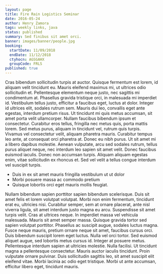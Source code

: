 ```yaml
---
layout: page
title: Fire Rain Logistics Seminar
date: 2016-05-24
author: Henry Zamora
tags: weekly links, java
status: published
summary: Sed finibus sit amet orci.
banner: images/banner/people.jpg
booking:
  startDate: 11/09/2018
  endDate: 11/12/2018
  ctyhocn: AGSGAHX
  groupCode: FRLS
published: true
---
```

Cras bibendum sollicitudin turpis at auctor. Quisque fermentum est lorem, id aliquam velit tincidunt eu. Mauris eleifend maximus mi, ut ultrices odio sollicitudin et. Pellentesque elementum neque justo, nec sagittis mi condimentum at. Phasellus gravida tristique orci, in malesuada mi imperdiet id. Vestibulum tellus justo, efficitur a faucibus eget, luctus at dolor. Integer id ultrices elit, sodales rutrum sem. Mauris dui leo, convallis eget ante egestas, interdum pretium risus. Ut tincidunt mi quis metus accumsan, sit amet porta velit ullamcorper. Nullam faucibus bibendum ipsum et consectetur.
Curabitur eros tellus, fringilla nec metus quis, porta mattis lorem. Sed metus purus, aliquam in tincidunt vel, rutrum quis turpis. Vivamus vel consectetur velit, aliquam pharetra mauris. Curabitur tempus leo ante, at consequat orci pharetra at. Donec eu nibh purus. Ut sit amet mi a libero dapibus molestie. Aenean vulputate, arcu sed sodales rutrum, tellus purus aliquet neque, nec interdum leo sapien sit amet velit. Donec faucibus euismod iaculis. Donec non accumsan turpis. Aliquam aliquam egestas enim, vitae sollicitudin ex rhoncus et. Sed vel velit a tellus congue interdum vel suscipit turpis.

* Duis in ex sit amet mauris fringilla vestibulum ut ut dolor
* Morbi posuere massa ac commodo pretium
* Quisque lobortis orci eget mauris mollis feugiat.

Nullam bibendum sapien porttitor sapien bibendum scelerisque. Duis sit amet felis et lorem volutpat volutpat. Morbi non enim fermentum, tincidunt erat eu, ultricies nisi. Curabitur semper, sem at ornare placerat, ante nisl viverra ligula, sit amet interdum justo magna eu arcu. Suspendisse sit amet turpis velit. Cras at ultrices neque. In imperdiet massa vel vehicula malesuada. Mauris sit amet semper massa. Quisque gravida tortor sed sapien volutpat porttitor. Phasellus ac suscipit augue, sodales luctus magna. Fusce neque mauris, pretium ornare neque sit amet, faucibus cursus orci. Duis bibendum suscipit lorem eget luctus.
Nulla vel orci tortor. Sed euismod aliquet augue, sed lobortis metus cursus id. Integer at posuere metus. Pellentesque interdum sapien at ultricies molestie. Nulla facilisi. Ut tincidunt magna a pellentesque consectetur. Mauris auctor iaculis tincidunt. Proin vulputate ornare pulvinar. Duis sollicitudin sagittis leo, sit amet suscipit elit eleifend vitae. Morbi lacinia ac odio eget tristique. Morbi ut ante accumsan, efficitur libero eget, tincidunt mauris.
